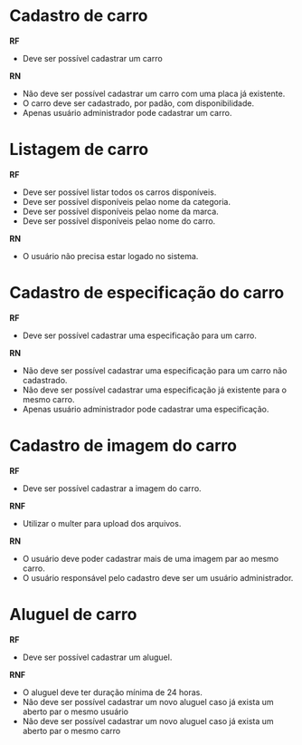 # Cadastro de carro

**RF**
 - Deve ser possível cadastrar um carro

**RN**
  - Não deve ser possível cadastrar um carro com uma placa já existente.
  - O carro deve ser cadastrado, por padão, com disponibilidade.
  - Apenas usuário administrador pode cadastrar um carro.

# Listagem de carro

**RF**
  - Deve ser possível listar todos os carros disponíveis.
  - Deve ser possível disponíveis pelao nome da categoria.
  - Deve ser possível disponíveis pelao nome da marca.
  - Deve ser possível disponíveis pelao nome do carro.

**RN**
  - O usuário não precisa estar logado no sistema.

# Cadastro de especificação do carro

**RF**
  - Deve ser possível cadastrar uma especificação para um carro.

**RN**
  - Não deve ser possível cadastrar uma especificação para um carro não cadastrado.
  - Não deve ser possível cadastrar uma especificação já existente para o mesmo carro.
  - Apenas usuário administrador pode cadastrar uma especificação.

# Cadastro de imagem do carro

**RF**
  - Deve ser possível cadastrar a imagem do carro.

**RNF**
  - Utilizar o multer para upload dos arquivos.

**RN**
  - O usuário deve poder cadastrar mais de uma imagem par ao mesmo carro.
  - O usuário responsável pelo cadastro deve ser um usuário administrador.

# Aluguel de carro

**RF**
  - Deve ser possível cadastrar um aluguel.
  
**RNF**
  - O aluguel deve ter duração mínima de 24 horas.
  - Não deve ser possível cadastrar um novo aluguel caso já exista um aberto par o mesmo usuário
  - Não deve ser possível cadastrar um novo aluguel caso já exista um aberto par o mesmo carro